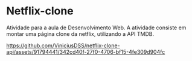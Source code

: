 # Netflix-clone
Atividade para a aula de Desenvolvimento Web.
A atividade consiste em montar uma página clone da netflix, utilizando a API TMDB.


https://github.com/ViniciusDSS/netflix-clone-api/assets/91794441/342cd40f-27f0-4706-bf15-4fe309d904fc
